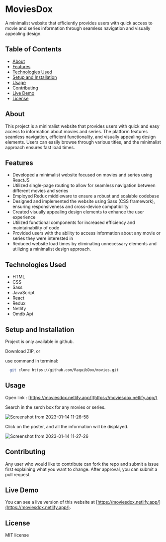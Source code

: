 
# MoviesDox

A minimalist website that efficiently provides users with quick access to movie and series information through seamless navigation and visually appealing design.

## Table of Contents

- [About](#about)
- [Features](#features)
- [Technologies Used](#technologies-used)
- [Setup and Installation](#setup-and-installation)
- [Usage](#usage)
- [Contributing](#contributing)
- [Live Demo](#live-demo)
- [License](#license)

## About

This project is a minimalist website that provides users with quick and easy access to information about movies and series. The platform features seamless navigation, efficient functionality, and visually appealing design elements. Users can easily browse through various titles, and the minimalist approach ensures fast load times.

## Features

- Developed a minimalist website focused on movies and series using ReactJS
- Utilized single-page routing to allow for seamless navigation between different movies and series
- Employed Redux middleware to ensure a robust and scalable codebase
- Designed and implemented the website using Sass (CSS framework), ensuring responsiveness and cross-device compatibility
- Created visually appealing design elements to enhance the user experience
- Utilized functional components for increased efficiency and maintainability of code
- Provided users with the ability to access information about any movie or series they were interested in
- Reduced website load times by eliminating unnecessary elements and utilizing a minimalist design approach.

## Technologies Used

- HTML
- CSS
- Sass
- JavaScript
- React
- Redux
- Netlify
- Omdb Api

## Setup and Installation

Project is only available in github.

Download ZIP, or

use command in terminal:

```bash
  git clone https://github.com/RaquibDox/movies.git
```

## Usage

Open link : [https://moviesdox.netlify.app/](https://moviesdox.netlify.app/)

Search in the serch box for any movies or series.

![Screenshot from 2023-01-14 11-26-58](https://user-images.githubusercontent.com/90154115/236696793-0d8fc866-d5ce-403c-a410-af3ec8880f9e.png)

Click on the poster, and all the information will be displayed.

![Screenshot from 2023-01-14 11-27-26](https://user-images.githubusercontent.com/90154115/236696808-7d582fc1-0f90-40aa-881f-f960cf4edba6.png)


## Contributing

Any user who would like to contribute can fork the repo and submit a issue first explaining what you want to change. After approval, you can submit a pull request.

## Live Demo

You can see a live version of this website at [https://moviesdox.netlify.app/](https://moviesdox.netlify.app/).

## License

MIT license
